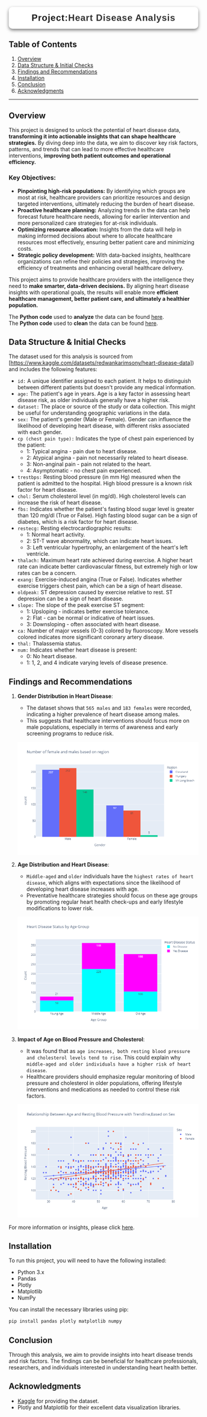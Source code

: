 <h1 style="font-family: 'Poppins', sans-serif; font-weight: 700; color: #1c1c1c; background: white; padding: 15px; border-radius: 10px; text-align: center; box-shadow: 0 4px 8px rgba(0, 0, 0, 0.5); letter-spacing: 1px; text-transform: capitalize; font-size: 1.5rem;">
Project:<span style="color: #333333;">Heart Disease Analysis</span>
</h1>

## Table of Contents
1. [Overview](#overview)
2. [Data Structure & Initial Checks](#data-structure--initial-checks)
3. [Findings and Recommendations](#findings-and-recommendations)
4. [Installation](#installation)
5. [Conclusion](#conclusion)
6. [Acknowledgments](#acknowledgments)

---


## Overview
This project is designed to unlock the potential of heart disease data, **transforming it into actionable insights that can shape healthcare strategies.** By diving deep into the data, we aim to discover key risk factors, patterns, and trends that can lead to more effective healthcare interventions, **improving both patient outcomes and operational efficiency.**

### Key Objectives:

- **Pinpointing high-risk populations:** By identifying which groups are most at risk, healthcare providers can prioritize resources and design targeted interventions, ultimately reducing the burden of heart disease.
- **Proactive healthcare planning:** Analyzing trends in the data can help forecast future healthcare needs, allowing for earlier intervention and more personalized care strategies for at-risk individuals.
- **Optimizing resource allocation:** Insights from the data will help in making informed decisions about where to allocate healthcare resources most effectively, ensuring better patient care and minimizing costs.
- **Strategic policy development:** With data-backed insights, healthcare organizations can refine their policies and strategies, improving the efficiency of treatments and enhancing overall healthcare delivery.

This project aims to provide healthcare providers with the intelligence they need to **make smarter, data-driven decisions.** By aligning heart disease insights with operational goals, the results will enable more **efficient healthcare management, better patient care, and ultimately a healthier population.**

The **Python code** used to **analyze** the data can be found [here](https://github.com/Maaz-Umar-00/Heart-Disease-Analysis-Project/blob/main/02_heart_diseases_data_analysis.ipynb).\
The **Python code** used to **clean** the data can be found [here](https://github.com/Maaz-Umar-00/Heart-Disease-Analysis-Project/blob/main/01_heart_disease_data_cleaning.ipynb).



## Data Structure & Initial Checks
The dataset used for this analysis is sourced from [https://www.kaggle.com/datasets/redwankarimsony/heart-disease-data]) and includes the following features:

* `id:` A unique identifier assigned to each patient. It helps to distinguish between different patients but doesn't provide any medical information.
* `age:` The patient's age in years. Age is a key factor in assessing heart disease risk, as older individuals generally have a higher risk.
* `dataset:` The place or source of the study or data collection. This might be useful for understanding geographic variations in the data.
* `sex:` The patient's gender (Male or Female). Gender can influence the likelihood of developing heart disease, with different risks associated with each gender.
* `cp (chest pain type):` Indicates the type of chest pain experienced by the patient:
  - 1: Typical angina - pain due to heart disease.
  - 2: Atypical angina - pain not necessarily related to heart disease.
  - 3: Non-anginal pain - pain not related to the heart.
  - 4: Asymptomatic - no chest pain experienced.
* `trestbps:` Resting blood pressure (in mm Hg) measured when the patient is admitted to the hospital. High blood pressure is a known risk factor for heart disease.
* `chol:` Serum cholesterol level (in mg/dl). High cholesterol levels can increase the risk of heart disease.
* `fbs:` Indicates whether the patient's fasting blood sugar level is greater than 120 mg/dl (True or False). High fasting blood sugar can be a sign of diabetes, which is a risk factor for heart disease.
* `restecg:` Resting electrocardiographic results:
  - 1: Normal heart activity.
  - 2: ST-T wave abnormality, which can indicate heart issues.
  - 3: Left ventricular hypertrophy, an enlargement of the heart's left ventricle.
* `thalach:` Maximum heart rate achieved during exercise. A higher heart rate can indicate better cardiovascular fitness, but extremely high or low rates can be a concern.
* `exang:` Exercise-induced angina (True or False). Indicates whether exercise triggers chest pain, which can be a sign of heart disease.
* `oldpeak:` ST depression caused by exercise relative to rest. ST depression can be a sign of heart disease.
* `slope:` The slope of the peak exercise ST segment:
  - 1: Upsloping - indicates better exercise tolerance.
  - 2: Flat - can be normal or indicative of heart issues.
  - 3: Downsloping - often associated with heart disease.
* `ca:` Number of major vessels (0-3) colored by fluoroscopy. More vessels colored indicates more significant coronary artery disease.
* `thal:` Thalassemia status.
* `num:` Indicates whether heart disease is present:
  - 0: No heart disease.
  - 1: 1, 2, and 4 indicate varying levels of disease presence.
 


## Findings and Recommendations

1. **Gender Distribution in Heart Disease**:
   - The dataset shows that `565 males` and `183 females` were recorded, indicating a higher prevalence of heart disease among males.
   - This suggests that healthcare interventions should focus more on male populations, especially in terms of awareness and early screening programs to reduce risk.

   ![Gender Distribution by Region](./05_All_charts_pics/gender_region_distribution.png)

2. **Age Distribution and Heart Disease**:
   - `Middle-aged` and `older` individuals have the `highest rates of heart disease`, which aligns with expectations since the likelihood of developing heart disease increases with age.
   - Preventative healthcare strategies should focus on these age groups by promoting regular heart health check-ups and early lifestyle modifications to lower risk.

   ![Age Groups and Heart Disease](./05_All_charts_pics/heart_disease_by_age_group.png)

3. **Impact of Age on Blood Pressure and Cholesterol**:
   - It was found that as `age increases, both resting blood pressure and cholesterol levels tend to rise`. This could explain why `middle-aged and older individuals have a higher risk of heart disease`.
   - Healthcare providers should emphasize regular monitoring of blood pressure and cholesterol in older populations, offering lifestyle interventions and medications as needed to control these risk factors.

   ![Blood Pressure and Cholesterol by Age](./05_All_charts_pics/Relationship_between_age_and_blood_pressure_based_on_sex.png)

For more information or insights, please click [here](https://github.com/Maaz-Umar-00/Heart-Disease-Analysis-Project/blob/main/02_heart_diseases_data_analysis.ipynb).

## Installation
To run this project, you will need to have the following installed:
- Python 3.x
- Pandas
- Plotly
- Matplotlib
- NumPy

You can install the necessary libraries using pip:
```bash
pip install pandas plotly matplotlib numpy
```
## Conclusion
Through this analysis, we aim to provide insights into heart disease trends and risk factors. The findings can be beneficial for healthcare professionals, researchers, and individuals interested in understanding heart health better.

## Acknowledgments
- [Kaggle](https://www.kaggle.com/datasets/redwankarimsony/heart-disease-data) for providing the dataset.
- Plotly and Matplotlib for their excellent data visualization libraries.

